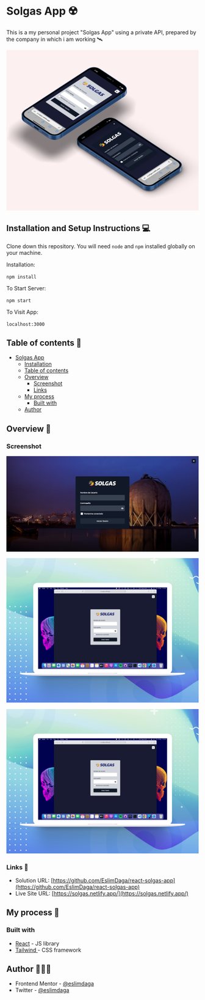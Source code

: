 # Solgas App ☢️

This is a my personal project "Solgas App" using a private API, prepared by the company in which i am working 🛰

![](./src/assets/images/present_mobile.jpg)

## Installation and Setup Instructions 💻

Clone down this repository. You will need `node` and `npm` installed globally on your machine.

Installation:

`npm install`

To Start Server:

`npm start`

To Visit App:

`localhost:3000`

## Table of contents 📄

- [Solgas App](#solgas-app-☢️)
  - [Installation](#installation-and-setup-instructions-💻)
  - [Table of contents](#table-of-contents-📄)
  - [Overview](#overview-🧩)
    - [Screenshot](#screenshot)
    - [Links](#links-🔗)
  - [My process](#my-process-📄)
    - [Built with](#built-with)
  - [Author](#author-👨🏻‍💻)

## Overview 🧩
### Screenshot

![](./src/assets/images/solgas.netlify.app_login%20(1).png)

![](./src/assets/images/macbook_white.jpg)

![](./src/assets/images/macbook_dark.jpg)

### Links 🔗

- Solution URL: [https://github.com/EslimDaga/react-solgas-app](https://github.com/EslimDaga/react-solgas-app)
- Live Site URL: [https://solgas.netlify.app/](https://solgas.netlify.app/)

## My process 📄

### Built with

- [React](https://reactjs.org/) - JS library
- [Tailwind ](https://tailwindcss.com/) - CSS framework

## Author 👨🏻‍💻

- Frontend Mentor - [@eslimdaga](https://www.frontendmentor.io/profile/eslimdaga)
- Twitter - [@eslimdaga](https://www.twitter.com/eslimdaga)